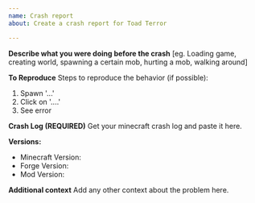 ```yaml
---
name: Crash report
about: Create a crash report for Toad Terror

---
```


**Describe what you were doing before the crash**
[eg. Loading game, creating world, spawning a certain mob, hurting a mob, walking around]

**To Reproduce**
Steps to reproduce the behavior (if possible):
1. Spawn '...'
2. Click on '....'
3. See error

**Crash Log (REQUIRED)**
Get your minecraft crash log and paste it here.

**Versions:**
 - Minecraft Version:
 - Forge Version:
 - Mod Version:

**Additional context**
Add any other context about the problem here.
